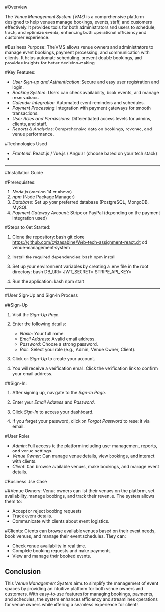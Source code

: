 #Overview

The *Venue Management System (VMS)* is a comprehensive platform designed to help venues manage bookings, events, staff, and customers effectively. It provides tools for both administrators and users to schedule, track, and optimize events, enhancing both operational efficiency and customer experience. 

#Business Purpose:
The VMS allows venue owners and administrators to manage event bookings, payment processing, and communication with clients. It helps automate scheduling, prevent double bookings, and provides insights for better decision-making.

#Key Features:
- *User Sign-up and Authentication*: Secure and easy user registration and login.
- *Booking System*: Users can check availability, book events, and manage reservations.
- *Calendar Integration*: Automated event reminders and schedules.
- *Payment Processing*: Integration with payment gateways for smooth transactions.
- *User Roles and Permissions*: Differentiated access levels for admins, clients, and staff.
- *Reports & Analytics*: Comprehensive data on bookings, revenue, and venue performance.


#Technologies Used
- *Frontend*: React.js / Vue.js / Angular (choose based on your tech stack)
- 
---

#Installation Guide

#Prerequisites:
1. *Node.js* (version 14 or above)
2. *npm* (Node Package Manager)
3. *Database*: Set up your preferred database (PostgreSQL, MongoDB, MySQL)
4. *Payment Gateway Account*: Stripe or PayPal (depending on the payment integration used)
   
#Steps to Get Started:

1. Clone the repository:
    bash
    git clone https://github.com/cyizasabine/Web-tech-assignment-react.git
    cd venue-management-system
    

2. Install the required dependencies:
    bash
    npm install
    

3. Set up your environment variables by creating a .env file in the root directory:
    bash
    DB_URI=<your-database-uri>
    JWT_SECRET=<your-jwt-secret>
    STRIPE_API_KEY=<your-stripe-api-key>
    

4. Run the application:
    bash
    npm start
    

---

#User Sign-Up and Sign-In Process

##Sign-Up:

1. Visit the *Sign-Up Page*.
2. Enter the following details:
   - *Name*: Your full name.
   - *Email Address*: A valid email address.
   - *Password*: Choose a strong password.
   - *Role*: Select your role (e.g., Admin, Venue Owner, Client).
   
3. Click on *Sign-Up* to create your account.

4. You will receive a verification email. Click the verification link to confirm your email address.


##Sign-In:

1. After signing up, navigate to the *Sign-In Page*.
2. Enter your *Email Address* and *Password*.
3. Click *Sign-In* to access your dashboard.

4. If you forget your password, click on *Forgot Password* to reset it via email.


#User Roles

- *Admin*: Full access to the platform including user management, reports, and venue settings.
- *Venue Owner*: Can manage venue details, view bookings, and interact with clients.
- *Client*: Can browse available venues, make bookings, and manage event details.


#Business Use Case

##Venue Owners:
Venue owners can list their venues on the platform, set availability, manage bookings, and track their revenue. The system allows them to:
- Accept or reject booking requests.
- Track event details.
- Communicate with clients about event logistics.

#Clients:
Clients can browse available venues based on their event needs, book venues, and manage their event schedules. They can:
- Check venue availability in real time.
- Complete booking requests and make payments.
- View and manage their booked events.

## Conclusion

This *Venue Management System* aims to simplify the management of event spaces by providing an intuitive platform for both venue owners and customers. With easy-to-use features for managing bookings, payments, and schedules, the system enhances efficiency and streamlines operations for venue owners while offering a seamless experience for clients.
